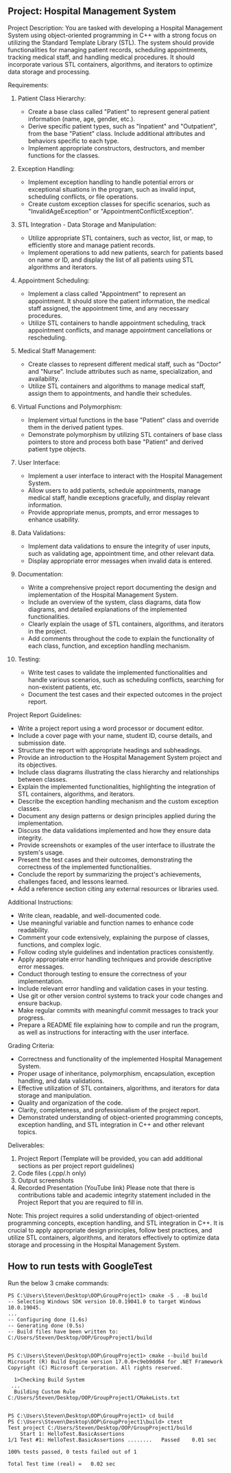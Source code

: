 ## Project: Hospital Management System

Project Description:
You are tasked with developing a Hospital Management System using object-oriented programming in C++ with a strong focus on utilizing the Standard Template Library (STL). The system should provide functionalities for managing patient records, scheduling appointments, tracking medical staff, and handling medical procedures. It should incorporate various STL containers, algorithms, and iterators to optimize data storage and processing.

Requirements:

1. Patient Class Hierarchy:
   - Create a base class called "Patient" to represent general patient information (name, age, gender, etc.).
   - Derive specific patient types, such as "Inpatient" and "Outpatient", from the base "Patient" class. Include additional attributes and behaviors specific to each type.
   - Implement appropriate constructors, destructors, and member functions for the classes.

2. Exception Handling:
   - Implement exception handling to handle potential errors or exceptional situations in the program, such as invalid input, scheduling conflicts, or file operations.
   - Create custom exception classes for specific scenarios, such as "InvalidAgeException" or "AppointmentConflictException".

3. STL Integration - Data Storage and Manipulation:
   - Utilize appropriate STL containers, such as vector, list, or map, to efficiently store and manage patient records.
   - Implement operations to add new patients, search for patients based on name or ID, and display the list of all patients using STL algorithms and iterators.

4. Appointment Scheduling:
   - Implement a class called "Appointment" to represent an appointment. It should store the patient information, the medical staff assigned, the appointment time, and any necessary procedures.
   - Utilize STL containers to handle appointment scheduling, track appointment conflicts, and manage appointment cancellations or rescheduling.

5. Medical Staff Management:
   - Create classes to represent different medical staff, such as "Doctor" and "Nurse". Include attributes such as name, specialization, and availability.
   - Utilize STL containers and algorithms to manage medical staff, assign them to appointments, and handle their schedules.

6. Virtual Functions and Polymorphism:
   - Implement virtual functions in the base "Patient" class and override them in the derived patient types.
   - Demonstrate polymorphism by utilizing STL containers of base class pointers to store and process both base "Patient" and derived patient type objects.

7. User Interface:
   - Implement a user interface to interact with the Hospital Management System.
   - Allow users to add patients, schedule appointments, manage medical staff, handle exceptions gracefully, and display relevant information.
   - Provide appropriate menus, prompts, and error messages to enhance usability.

8. Data Validations:
   - Implement data validations to ensure the integrity of user inputs, such as validating age, appointment time, and other relevant data.
   - Display appropriate error messages when invalid data is entered.

9. Documentation:
   - Write a comprehensive project report documenting the design and implementation of the Hospital Management System.
   - Include an overview of the system, class diagrams, data flow diagrams, and detailed explanations of the implemented functionalities.
   - Clearly explain the usage of STL containers, algorithms, and iterators in the project.
   - Add comments throughout the code to explain the functionality of each class, function, and exception handling mechanism.

10. Testing:
    - Write test cases to validate the implemented functionalities and handle various scenarios, such as scheduling conflicts, searching for non-existent patients, etc.
    - Document the test cases and their expected outcomes in the project report.

Project Report Guidelines:
- Write a project report using a word processor or document editor.
- Include a cover page with your name, student ID, course details, and submission date.
- Structure the report with appropriate headings and subheadings.
- Provide an introduction to the Hospital Management System project and its objectives.
- Include class diagrams illustrating the class hierarchy and relationships between classes.
- Explain the implemented functionalities, highlighting the integration of STL containers, algorithms, and iterators.
- Describe the exception handling mechanism and the custom exception classes.
- Document any design patterns or design principles applied during the implementation.
- Discuss the data validations implemented and how they ensure data integrity.
- Provide screenshots or examples of the user interface to illustrate the system's usage.
- Present the test cases and their outcomes, demonstrating the correctness of the implemented functionalities.
- Conclude the report by summarizing the project's achievements, challenges faced, and lessons learned.
- Add a reference section citing any external resources or libraries used.

Additional Instructions:
- Write clean, readable, and well-documented code.
- Use meaningful variable and function names to enhance code readability.
- Comment your code extensively, explaining the purpose of classes, functions, and complex logic.
- Follow coding style guidelines and indentation practices consistently.
- Apply appropriate error handling techniques and provide descriptive error messages.
- Conduct thorough testing to ensure the correctness of your implementation.
- Include relevant error handling and validation cases in your testing.
- Use git or other version control systems to track your code changes and ensure backup.
- Make regular commits with meaningful commit messages to track your progress.
- Prepare a README file explaining how to compile and run the program, as well as instructions for interacting with the user interface.

Grading Criteria:
- Correctness and functionality of the implemented Hospital Management System.
- Proper usage of inheritance, polymorphism, encapsulation, exception handling, and data validations.
- Effective utilization of STL containers, algorithms, and iterators for data storage and manipulation.
- Quality and organization of the code.
- Clarity, completeness, and professionalism of the project report.
- Demonstrated understanding of object-oriented programming concepts, exception handling, and STL integration in C++ and other relevant topics.

Deliverables:
1.	Project Report (Template will be provided, you can add additional sections as per project report guidelines)
2.	Code files (.cpp/.h only)
3.	Output screenshots
4.	Recorded Presentation (YouTube link)
Please note that there is contributions table and academic integrity statement included in the Project Report that you are required to fill in.

Note: This project requires a solid understanding of object-oriented programming concepts, exception handling, and STL integration in C++. It is crucial to apply appropriate design principles, follow best practices, and utilize STL containers, algorithms, and iterators effectively to optimize data storage and processing in the Hospital Management System.


How to run tests with GoogleTest
-----------------------------
Run the below 3 cmake commands:
```
PS C:\Users\Steven\Desktop\OOP\GroupProject1> cmake -S . -B build
-- Selecting Windows SDK version 10.0.19041.0 to target Windows 10.0.19045.
...
-- Configuring done (1.6s)
-- Generating done (0.5s)
-- Build files have been written to: C:/Users/Steven/Desktop/OOP/GroupProject1/build


PS C:\Users\Steven\Desktop\OOP\GroupProject1> cmake --build build
Microsoft (R) Build Engine version 17.0.0+c9eb9dd64 for .NET Framework
Copyright (C) Microsoft Corporation. All rights reserved.

  1>Checking Build System
 ...
  Building Custom Rule C:/Users/Steven/Desktop/OOP/GroupProject1/CMakeLists.txt


PS C:\Users\Steven\Desktop\OOP\GroupProject1> cd build
PS C:\Users\Steven\Desktop\OOP\GroupProject1\build> ctest
Test project C:/Users/Steven/Desktop/OOP/GroupProject1/build
    Start 1: HelloTest.BasicAssertions
1/1 Test #1: HelloTest.BasicAssertions ........   Passed    0.01 sec

100% tests passed, 0 tests failed out of 1

Total Test time (real) =   0.02 sec
```
